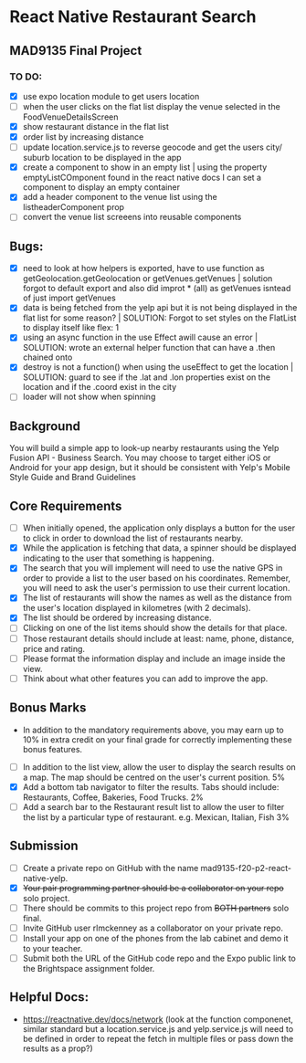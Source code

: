 # React Native Restaurant Search

## MAD9135 Final Project

### TO DO:

- [x] use expo location module to get users location
- [ ] when the user clicks on the flat list display the venue selected in the FoodVenueDetailsScreen
- [x] show restaurant distance in the flat list
- [x] order list by increasing distance
- [ ] update location.service.js to reverse geocode and get the users city/ suburb location to be displayed in the app
- [x] create a component to show in an empty list | using the property emptyListCOmponent found in the react native docs I can set a component to display an empty container
- [x] add a header component to the venue list using the listheaderComponent prop
- [ ] convert the venue list screeens into reusable components

## Bugs:

- [x] need to look at how helpers is exported, have to use function as getGeolocation.getGeolocation or getVenues.getVenues | solution forgot to default export and also did improt \* (all) as getVenues isntead of just import getVenues
- [x] data is being fetched from the yelp api but it is not being displayed in the flat list for some reason? | SOLUTION: Forgot to set styles on the FlatList to display itself like flex: 1
- [x] using an async function in the use Effect awill cause an error | SOLUTION: wrote an external helper function that can have a .then chained onto
- [x] destroy is not a function() when using the useEffect to get the location | SOLUTION: guard to see if the .lat and .lon properties exist on the location and if the .coord exist in the city
- [ ] loader will not show when spinning

## Background

You will build a simple app to look-up nearby restaurants using the Yelp Fusion API - Business Search. You may choose to target either iOS or Android for your app design, but it should be consistent with Yelp's Mobile Style Guide
and Brand Guidelines

## Core Requirements

- [ ] When initially opened, the application only displays a button for the user to click in order to download the list of restaurants nearby.
- [x] While the application is fetching that data, a spinner should be displayed indicating to the user that something is happening.
- [x] The search that you will implement will need to use the native GPS in order to provide a list to the user based on his coordinates. Remember, you will need to ask the user's permission to use their current location.
- [x] The list of restaurants will show the names as well as the distance from the user's location displayed in kilometres (with 2 decimals).
- [x] The list should be ordered by increasing distance.
- [ ] Clicking on one of the list items should show the details for that place.
- [ ] Those restaurant details should include at least: name, phone, distance, price and rating.
- [ ] Please format the information display and include an image inside the view.
- [ ] Think about what other features you can add to improve the app.

## Bonus Marks

- In addition to the mandatory requirements above, you may earn up to 10% in extra credit on your final grade for correctly implementing these bonus features.

* [ ] In addition to the list view, allow the user to display the search results on a map. The map should be centred on the user's current position. 5%
* [x] Add a bottom tab navigator to filter the results. Tabs should include: Restaurants, Coffee, Bakeries, Food Trucks. 2%
* [ ] Add a search bar to the Restaurant result list to allow the user to filter the list by a particular type of restaurant. e.g. Mexican, Italian, Fish 3%

## Submission

- [ ] Create a private repo on GitHub with the name mad9135-f20-p2-react-native-yelp.
- [x] ~~Your pair programming partner should be a collaborator on your repo~~ solo project.
- [ ] There should be commits to this project repo from ~~BOTH partners~~ solo final.
- [ ] Invite GitHub user rlmckenney as a collaborator on your private repo.
- [ ] Install your app on one of the phones from the lab cabinet and demo it to your teacher.
- [ ] Submit both the URL of the GitHub code repo and the Expo public link to the Brightspace assignment folder.

## Helpful Docs:

- https://reactnative.dev/docs/network (look at the function componenet, similar standard but a location.service.js and yelp.service.js will need to be defined in order to repeat the fetch in multiple files or pass down the results as a prop?)
